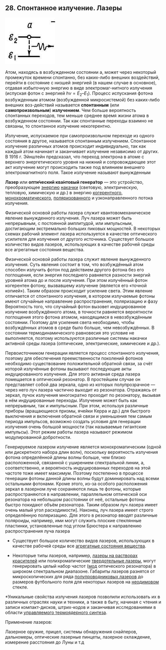 ## 28. Спонтанное излучение. Лазеры

![image](images/pic68.png)

Атом, находясь в возбужденном состоянии а, может через некоторый промежуток времени спонтанно, без каких-либо внешних воздействий, перейти в состояние с низшей энергией (в нашем случае в основное), отдавая избыточную энергию в виде электромаг-нитного излучения (испуская фотон с энергией $h\nu=E_2–Е_1$). Процесс испускания фотона возбужденным атомом (возбужденной микросистемой) без каких-либо внешних воз-действий называется **спонтанным** (или **самопроизвольным**) **излучением**. Чем больше вероятность спонтанных переходов, тем меньше среднее время жизни атома в возбужденном состоянии. Так как спонтанные переходы взаимно не связаны, то спонтанное излучение некогерентно.

Излучение, испускаемое при самопроизвольном переходе из одного состояния в другое, называется спонтанным излучением. Спонтанное излучение различных атомов происходит индивидуально, так как каждый атом начинает и заканчивает излучение независимо от других.
В 1916 г. Эйнштейн предсказал, что переход электрона в атоме с верхнего энергетического уровня на нижний и сопровождающее этот акт излучение могут происходить также под влиянием внешнего электромагнитного поля. Такое излучение называют вынужденным


**Лазер** или **опти́ческий ква́нтовый генера́тор** — это устройство, преобразующее [энергию](https://ru.wikipedia.org/wiki/%D0%AD%D0%BD%D0%B5%D1%80%D0%B3%D0%B8%D1%8F) [накачки](https://ru.wikipedia.org/wiki/%D0%9D%D0%B0%D0%BA%D0%B0%D1%87%D0%BA%D0%B0_%D0%BB%D0%B0%D0%B7%D0%B5%D1%80%D0%B0) (световую, электрическую, тепловую, химическую и др.) в энергию [когерентного](https://ru.wikipedia.org/wiki/%D0%9A%D0%BE%D0%B3%D0%B5%D1%80%D0%B5%D0%BD%D1%82%D0%BD%D0%BE%D1%81%D1%82%D1%8C_(%D1%84%D0%B8%D0%B7%D0%B8%D0%BA%D0%B0)), [монохроматического](https://ru.wikipedia.org/wiki/%D0%9C%D0%BE%D0%BD%D0%BE%D1%85%D1%80%D0%BE%D0%BC%D0%B0%D1%82%D0%B8%D1%87%D0%B5%D1%81%D0%BA%D0%BE%D0%B5_%D0%B8%D0%B7%D0%BB%D1%83%D1%87%D0%B5%D0%BD%D0%B8%D0%B5), [поляризованного](https://ru.wikipedia.org/wiki/%D0%9F%D0%BE%D0%BB%D1%8F%D1%80%D0%B8%D0%B7%D0%B0%D1%86%D0%B8%D1%8F_%D0%B2%D0%BE%D0%BB%D0%BD#%D0%9F%D0%BE%D0%BB%D1%8F%D1%80%D0%B8%D0%B7%D0%B0%D1%86%D0%B8%D1%8F_%D1%8D%D0%BB%D0%B5%D0%BA%D1%82%D1%80%D0%BE%D0%BC%D0%B0%D0%B3%D0%BD%D0%B8%D1%82%D0%BD%D1%8B%D1%85_%D0%B2%D0%BE%D0%BB%D0%BD) и узконаправленного потока излучения.


Физической основой работы лазера служит квантовомеханическое явление вынужденного излучения. Луч лазера может быть непрерывным, с постоянной амплитудой, или импульсным, достигающим экстремально больших пиковых мощностей. В некоторых схемах рабочий элемент лазера используется в качестве оптического усилителя для излучения от другого источника. Существует большое количество видов лазеров, использующих в качестве рабочей среды все агрегатные состояния вещества.

Физической основой работы лазера служит явление вынужденного излучения. Суть явления состоит в том, что возбуждённый атом способен излучить фотон под действием другого фотона без его поглощения, если энергия последнего равняется разности энергий уровней атома до и после излучения. При этом излучённый фотон когерентен фотону, вызвавшему излучение (является его «точной копией»). Таким образом происходит усиление света. Этим явление отличается от спонтанного излучения, в котором излучаемые фотоны имеют случайные направление распространения, поляризацию и фазу Вероятность того, что случайный фотон вызовет индуцированное излучение возбуждённого атома, в точности равняется вероятности поглощения этого фотона атомом, находящимся в невозбуждённым состоянии. Поэтому для усиления света необходимо, чтобы возбуждённых атомов в среде было больше, чем невозбуждённых. В состоянии термодинамического равновесия это условие не выполняется, поэтому используются различные системы накачки активной среды лазера (оптические, электрические, химические и др.).

Первоисточником генерации является процесс спонтанного излучения, поэтому для обеспечения преемственности поколений фотонов необходимо существование положительной обратной связи, за счёт которой излучённые фотоны вызывают последующие акты индуцированного излучения. Для этого активная среда лазера помещается в оптический резонатор. В простейшем случае он представляет собой два зеркала, одно из которых полупрозрачное — через него луч лазера частично выходит из резонатора. Отражаясь от зеркал, пучок излучения многократно проходит по резонатору, вызывая в нём индуцированные переходы. Излучение может быть как непрерывным, так и импульсным. При этом, используя различные приборы (вращающиеся призмы, ячейки Керра и др.) для быстрого выключения и включения обратной связи и уменьшения тем самым периода импульсов, возможно создать условия для генерации излучения очень большой мощности (так называемые гигантские импульсы). Этот режим работы лазера называют режимом модулированной добротности.

Генерируемое лазером излучение является монохроматическим (одной или дискретного набора длин волн), поскольку вероятность излучения фотона определённой длины волны больше, чем близко расположенной, связанной с уширением спектральной линии, а, соответственно, и вероятность индуцированных переходов на этой частоте тоже имеет максимум. Поэтому постепенно в процессе генерации фотоны данной длины волны будут доминировать над всеми остальными фотонами. Кроме этого, из-за особого расположения зеркал в лазерном луче сохраняются лишь те фотоны, которые распространяются в направлении, параллельном оптической оси резонатора на небольшом расстоянии от неё, остальные фотоны быстро покидают объём резонатора. Таким образом луч лазера имеет очень малый угол расходимости]. Наконец, луч лазера имеет строго определённую поляризацию. Для этого в резонатор вводят различные поляроиды, например, ими могут служить плоские стеклянные пластинки, установленные под углом Брюстера к направлению распространения луча лазера

* Существует большое количество видов лазеров, использующих в качестве рабочей среды все [агрегатные состояния вещества](https://ru.wikipedia.org/wiki/%D0%90%D0%B3%D1%80%D0%B5%D0%B3%D0%B0%D1%82%D0%BD%D0%BE%D0%B5_%D1%81%D0%BE%D1%81%D1%82%D0%BE%D1%8F%D0%BD%D0%B8%D0%B5). 

* Некоторые типы лазеров, например, [лазеры на растворах красителей](https://ru.wikipedia.org/wiki/%D0%9B%D0%B0%D0%B7%D0%B5%D1%80_%D0%BD%D0%B0_%D0%BA%D1%80%D0%B0%D1%81%D0%B8%D1%82%D0%B5%D0%BB%D1%8F%D1%85) или полихроматические [твердотельные лазеры](https://ru.wikipedia.org/wiki/%D0%A2%D0%B2%D0%B5%D1%80%D0%B4%D0%BE%D1%82%D0%B5%D0%BB%D1%8C%D0%BD%D1%8B%D0%B9_%D0%BB%D0%B0%D0%B7%D0%B5%D1%80), могут генерировать целый набор частот ([мод](https://ru.wikipedia.org/wiki/%D0%9D%D0%BE%D1%80%D0%BC%D0%B0%D0%BB%D1%8C%D0%BD%D1%8B%D0%B5_%D0%BA%D0%BE%D0%BB%D0%B5%D0%B1%D0%B0%D0%BD%D0%B8%D1%8F) оптического резонатора) в широком спектральном диапазоне. Габариты лазеров разнятся от микроскопических для ряда [полупроводниковых лазеров](https://ru.wikipedia.org/wiki/%D0%9B%D0%B0%D0%B7%D0%B5%D1%80%D0%BD%D1%8B%D0%B9_%D0%B4%D0%B8%D0%BE%D0%B4) до размеров футбольного поля для некоторых лазеров на [неодимовом](https://ru.wikipedia.org/wiki/%D0%9D%D0%B5%D0%BE%D0%B4%D0%B8%D0%BC) стекле.  

*Уникальные свойства излучения лазеров позволили использовать их в различных отраслях науки и техники, а также в быту, начиная с чтения и записи компакт-дисков, штрих-кодов и заканчивая исследованиями в области [управляемого термоядерного синтеза](https://ru.wikipedia.org/wiki/%D0%A3%D0%BF%D1%80%D0%B0%D0%B2%D0%BB%D1%8F%D0%B5%D0%BC%D1%8B%D0%B9_%D1%82%D0%B5%D1%80%D0%BC%D0%BE%D1%8F%D0%B4%D0%B5%D1%80%D0%BD%D1%8B%D0%B9_%D1%81%D0%B8%D0%BD%D1%82%D0%B5%D0%B7).

Применение лазеров: 

Лазерное оружие, прицел, системы обнаружения снайперов, дальномеры, оптические лазерные пинцеты, лазерное охлаждение, измерение расстояния до Луны и т.д
